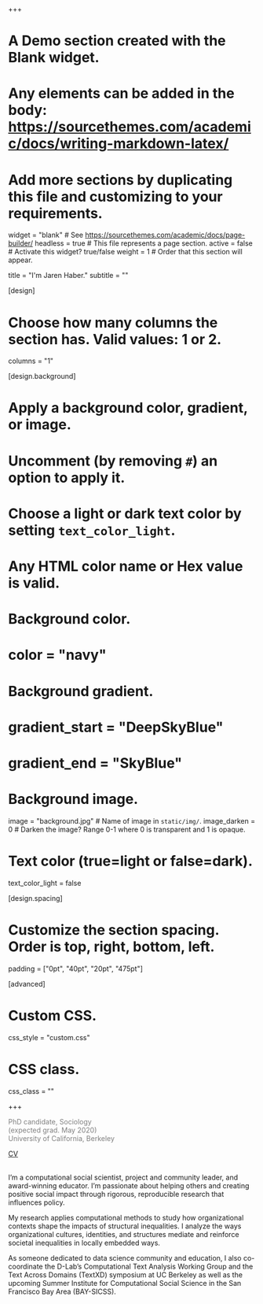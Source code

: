 +++
# A Demo section created with the Blank widget.
# Any elements can be added in the body: https://sourcethemes.com/academic/docs/writing-markdown-latex/
# Add more sections by duplicating this file and customizing to your requirements.

widget = "blank"  # See https://sourcethemes.com/academic/docs/page-builder/
headless = true  # This file represents a page section.
active = false  # Activate this widget? true/false
weight = 1  # Order that this section will appear.

title = "I'm Jaren Haber."
subtitle = ""

[design]
  # Choose how many columns the section has. Valid values: 1 or 2.
  columns = "1"

[design.background]
  # Apply a background color, gradient, or image.
  #   Uncomment (by removing `#`) an option to apply it.
  #   Choose a light or dark text color by setting `text_color_light`.
  #   Any HTML color name or Hex value is valid.

  # Background color.
  # color = "navy"

  # Background gradient.
  # gradient_start = "DeepSkyBlue"
  # gradient_end = "SkyBlue"

  # Background image.
  image = "background.jpg"  # Name of image in `static/img/`.
  image_darken = 0  # Darken the image? Range 0-1 where 0 is transparent and 1 is opaque.

  # Text color (true=light or false=dark).
  text_color_light = false

[design.spacing]
  # Customize the section spacing. Order is top, right, bottom, left.
  padding = ["0pt", "40pt", "20pt", "475pt"]

[advanced]
 # Custom CSS.
 css_style = "custom.css"

 # CSS class.
 css_class = ""
 
+++

<span style="color:gray"> PhD candidate, Sociology</span> <br>
<span style="color:gray"> (expected grad. May 2020)</span><br>
<span style="color:gray"> University of California, Berkeley</span>
<div class="icon-bar">
<a href="files/Jarens_CV_2019.pdf">CV</a>
<a href="https://github.com/jhaber-zz/"><i class="fab fa-github"></i></i></a> 
<a href="https://www.linkedin.com/in/jaren-haber-2b17a85"><i class="fab fa-linkedin"></i></a> 
<a href="https://orcid.org/0000-0002-5093-8895"><i class="fa fa-globe"></i></a>
<a href="https://twitter.com/jhaber43"><i class="fab fa-twitter"></i></a> 
</div>
<br>
<!---->
<!--<font size="3">I'm a computational social scientist, project and community leader, and award-winning educator. I'm passionate about helping others and creating positive social impact through rigorous, reproducible research that influences policy.</font><br><br>-->
<!--<font size="3">My research applies computational methods to study how organizational contexts shape the impacts of structural inequalities. I analyze the ways organizational cultures, identities, and structures provide a web of meanings that mediate and reinforce societal inequalities in locally embedded ways.</font><br><br>-->
<!--<font size="3">As someone dedicated to data science community and education, I also co-coordinate the D-Lab's Computational Text Analysis Working Group and the Text Across Domains (TextXD) symposium at UC Berkeley as well as the upcoming Summer Institute for Computational Social Science in the San Francisco Bay Area (BAY-SICSS).</font>-->

I’m a computational social scientist, project and community leader, and award-winning educator. I’m passionate about helping others and creating positive social impact through rigorous, reproducible research that influences policy.

My research applies computational methods to study how organizational contexts shape the impacts of structural inequalities. I analyze the ways organizational cultures, identities, and structures mediate and reinforce societal inequalities in locally embedded ways.

As someone dedicated to data science community and education, I also co-coordinate the D-Lab’s Computational Text Analysis Working Group and the Text Across Domains (TextXD) symposium at UC Berkeley as well as the upcoming Summer Institute for Computational Social Science in the San Francisco Bay Area (BAY-SICSS).
